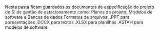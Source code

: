 Nesta pasta ficam guardados os documentos de especificação do projeto de SI de gestão de estacionamento como: Planos de projeto, Modelos de software e Bancos de dados
Formatos de arquivos:
.PPT para apresentações
.DOCX para textos
.XLSX para planilhas
.ASTAH para modelos de software